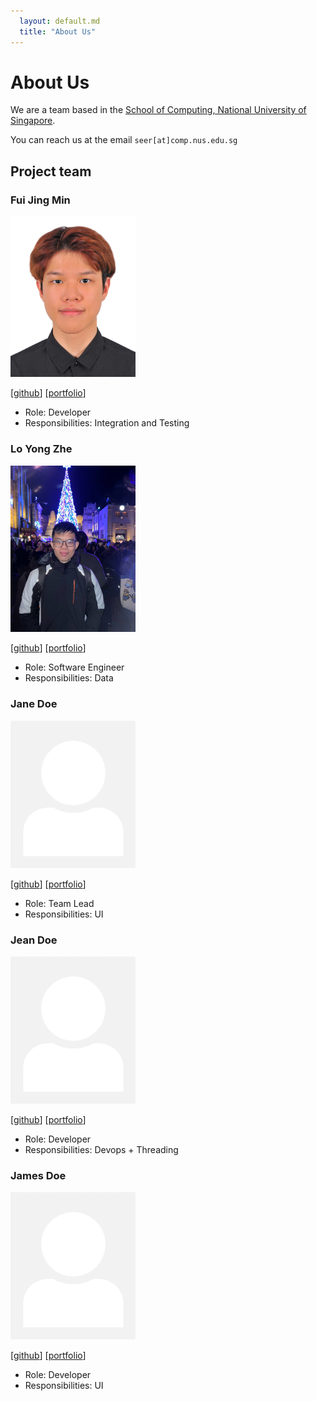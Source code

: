 ```yaml
---
  layout: default.md
  title: "About Us"
---
```


# About Us

We are a team based in the [School of Computing, National University of Singapore](http://www.comp.nus.edu.sg).

You can reach us at the email `seer[at]comp.nus.edu.sg`

## Project team

### Fui Jing Min

<img src="images/fui03.png" width="200px">

[[github](https://github.com/fui03)]
[[portfolio](team/johndoe.md)]

* Role: Developer
* Responsibilities: Integration and Testing

### Lo Yong Zhe

<img src="images/reallyeasy1.png" width="200px">

[[github](https://github.com/Reallyeasy1)]
[[portfolio](team/reallyeasy1)]

* Role: Software Engineer
* Responsibilities: Data

### Jane Doe

<img src="images/johndoe.png" width="200px">

[[github](http://github.com/johndoe)]
[[portfolio](team/johndoe.md)]

* Role: Team Lead
* Responsibilities: UI

### Jean Doe

<img src="images/johndoe.png" width="200px">

[[github](http://github.com/johndoe)]
[[portfolio](team/johndoe.md)]

* Role: Developer
* Responsibilities: Devops + Threading

### James Doe

<img src="images/johndoe.png" width="200px">

[[github](http://github.com/johndoe)]
[[portfolio](team/johndoe.md)]

* Role: Developer
* Responsibilities: UI
